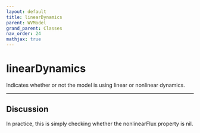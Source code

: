 ```yaml
---
layout: default
title: linearDynamics
parent: WVModel
grand_parent: Classes
nav_order: 24
mathjax: true
---
```


#  linearDynamics

Indicates whether or not the model is using linear or nonlinear dynamics.


---

## Discussion
In practice, this is simply checking whether the nonlinearFlux
  property is nil.
